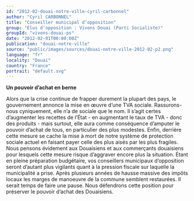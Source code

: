 ```yaml
---
id: "2012-02-douai-notre-ville-cyril-carbonnel"
author: "Cyril CARBONNEL"
title: "Conseiller municipal d’opposition"
group: "Élus d’opposition : Vivons Douai (Parti Socialiste)"
groupId: "vivons-douai-ps"
date: "2012-02-01T00:00:00Z"
publication: "douai-notre-ville"
source: "public/images/sources/douai-notre-ville-2012-02-p2.png"
language: "fr"
locality: "Douai"
country: "France"
portrait: "default.svg"
---
```


**Un pouvoir d’achat en berne**

Alors que la crise continue de frapper durement la plupart des pays, le gouvernement annonce la mise en œuvre d’une TVA sociale.
Rassurons-nous cyniquement, elle n’a de sociale que le nom. Il s’agit certes d’augmenter les recettes de l’État - en augmentant le taux de TVA - donc des produits - mais surtout, elle aura comme conséquence d’amputer le pouvoir d’achat de tous, en particulier des plus modestes. Enfin, derrière cette mesure se cache la mise à mort de notre système de protection sociale actuel en faisant payer celle des plus aisés par les plus fragiles.
Nous pensons évidement aux Douaisiens et aux commerçants douaisiens pour lesquels cette mesure risque d’aggraver encore plus la situation. Étant en pleine préparation budgétaire, vos conseillers municipaux d’opposition seront d’autant plus vigilants quant à la pression fiscale sur laquelle la municipalité a prise. Après plusieurs années de hausse massive des impôts locaux les marges de manoeuvre de la commune semblent restaurées. Il serait temps de faire une pause. Nous défendrons cette position pour préserver le pouvoir d’achat des Douaisiens.
